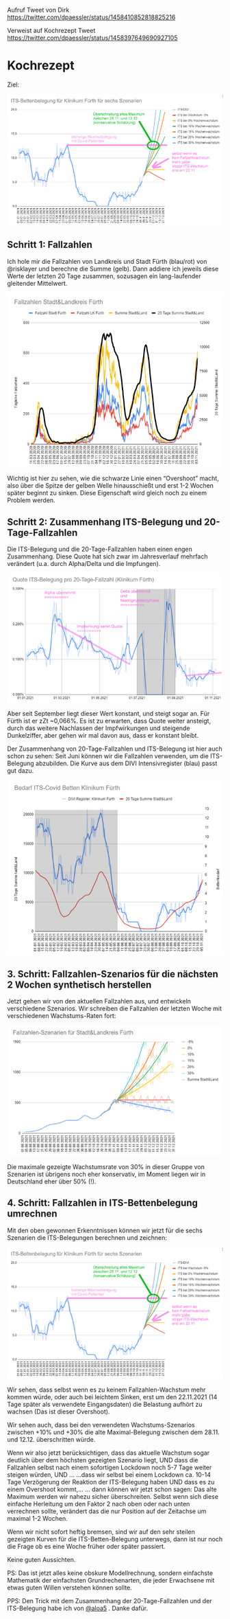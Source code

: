 Aufruf Tweet von Dirk
https://twitter.com/dpaessler/status/1458410852818825216

Verweist auf Kochrezept Tweet
https://twitter.com/dpaessler/status/1458397649690927105


# Kochrezept

Ziel:

![0](0_dp.png)

## Schritt 1: Fallzahlen
Ich hole mir die Fallzahlen von Landkreis und Stadt Fürth (blau/rot) von @risklayer
 und berechne die Summe (gelb). Dann addiere ich jeweils diese Werte der letzten 20 Tage zusammen, sozusagen ein lang-laufender gleitender Mittelwert.

![1](1_dp.png)

Wichtig ist hier zu sehen, wie die schwarze Linie einen “Overshoot” macht, also über die Spitze der gelben Welle hinausschießt und erst 1-2 Wochen später beginnt zu sinken. Diese Eigenschaft wird gleich noch zu einem Problem werden.


## Schritt 2: Zusammenhang ITS-Belegung und 20-Tage-Fallzahlen
Die ITS-Belegung und die 20-Tage-Fallzahlen haben einen engen Zusammenhang. Diese Quote hat sich zwar im Jahresverlauf mehrfach verändert (u.a. durch Alpha/Delta und die Impfungen).

![2](2_dp.png)

Aber seit September liegt dieser Wert konstant, und steigt sogar an. Für Fürth ist er zZt ~0,066%. Es ist zu erwarten, dass Quote weiter ansteigt, durch das weitere Nachlassen der Impfwirkungen und steigende Dunkelziffer, aber gehen wir mal davon aus, dass er konstant bleibt.

Der Zusammenhang von 20-Tage-Fallzahlen und ITS-Belegung ist hier auch schon zu sehen: Seit Juni können wir die Fallzahlen verwenden, um die ITS-Belegung abzubilden. Die Kurve aus dem DIVI Intensivregister (blau) passt gut dazu.

![3](3_dp.png)



## 3. Schritt: Fallzahlen-Szenarios für die nächsten 2 Wochen synthetisch herstellen
Jetzt gehen wir von den aktuellen Fallzahlen aus, und entwickeln verschiedene Szenarios. Wir schreiben die Fallzahlen der letzten Woche mit verschiedenen Wachstums-Raten fort:

![4](4_dp.png)

Die maximale gezeigte Wachstumsrate von 30% in dieser Gruppe von Szenarien ist übrigens noch eher konservativ, im Moment liegen wir in Deutschland eher über 50% (!).

## 4. Schritt: Fallzahlen in ITS-Bettenbelegung umrechnen
Mit den oben gewonnen Erkenntnissen können wir jetzt für die sechs Szenarien die ITS-Belegungen berechnen und zeichnen:

![5](5_dp.png)

Wir sehen, dass selbst wenn es zu keinem Fallzahlen-Wachstum mehr kommen würde, oder auch bei leichtem Sinken, erst um den 22.11.2021 (14 Tage später als verwendete Eingangsdaten) die Belastung aufhört zu wachsen (Das ist dieser Overshoot).

Wir sehen auch, dass bei den verwendeten Wachstums-Szenarios zwischen +10% und +30% die alte Maximal-Belegung zwischen dem 28.11. und 12.12. überschritten würde.

Wenn wir also jetzt berücksichtigen, dass das aktuelle Wachstum sogar deutlich über dem höchsten gezeigten Szenario liegt, UND dass die Fallzahlen selbst nach einem sofortigen Lockdown noch 5-7 Tage weiter steigen würden, UND ...
...dass wir selbst bei einem Lockdown ca. 10-14 Tage Verzögerung der Reaktion der ITS-Belegung haben
UND dass es zu einem Overshoot kommt,...
... dann können wir jetzt schon sagen: Das alte Maximum werden wir nahezu sicher überschreiten. Selbst wenn sich diese einfache Herleitung um den Faktor 2 nach oben oder nach unten verrechnen sollte, verändert das die nur Position auf der Zeitachse um maximal 1-2 Wochen.

Wenn wir nicht sofort heftig bremsen, sind wir auf den sehr steilen gezeigten Kurven für die ITS-Betten-Belegung unterwegs, dann ist nur noch die Frage ob es eine Woche früher oder später passiert.

Keine guten Aussichten.

PS: Das ist jetzt alles keine obskure Modellrechnung, sondern einfachste Mathematik der einfachsten Grundrechenarten, die jeder Erwachsene mit etwas guten Willen verstehen können sollte. 

PPS: Den Trick mit dem Zusammenhang der 20-Tage-Fallzahlen und der ITS-Belegung habe ich von [@aloa5](https://twitter.com/aloa5)
. Danke dafür.
